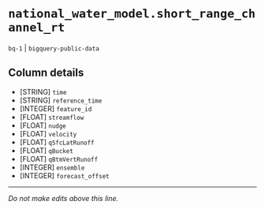 # `national_water_model.short_range_channel_rt`
`bq-1` | `bigquery-public-data`

## Column details
* [STRING]    `time`
* [STRING]    `reference_time`
* [INTEGER]   `feature_id`
* [FLOAT]     `streamflow`
* [FLOAT]     `nudge`
* [FLOAT]     `velocity`
* [FLOAT]     `qSfcLatRunoff`
* [FLOAT]     `qBucket`
* [FLOAT]     `qBtmVertRunoff`
* [INTEGER]   `ensemble`
* [INTEGER]   `forecast_offset`

-------------------------------------------------------------------------------
*Do not make edits above this line.*

